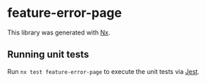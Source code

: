 # feature-error-page

This library was generated with [Nx](https://nx.dev).

## Running unit tests

Run `nx test feature-error-page` to execute the unit tests via [Jest](https://jestjs.io).
